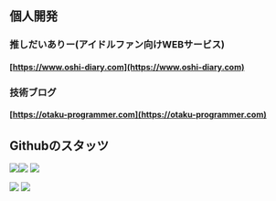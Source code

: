 ## 個人開発

### 推しだいありー(アイドルファン向けWEBサービス)

#### [https://www.oshi-diary.com](https://www.oshi-diary.com)

### 技術ブログ

#### [https://otaku-programmer.com](https://otaku-programmer.com)

## Githubのスタッツ

![](http://github-profile-summary-cards.vercel.app/api/cards/stats?username=ryotaro-tenya0727&theme=github)![](http://github-profile-summary-cards.vercel.app/api/cards/productive-time?username=ryotaro-tenya0727&theme=github&utcOffset=8)
![](http://github-profile-summary-cards.vercel.app/api/cards/profile-details?username=ryotaro-tenya0727&theme=github)

![](http://github-profile-summary-cards.vercel.app/api/cards/repos-per-language?username=ryotaro-tenya0727&theme=github)
![](http://github-profile-summary-cards.vercel.app/api/cards/most-commit-language?username=ryotaro-tenya0727&theme=github)


